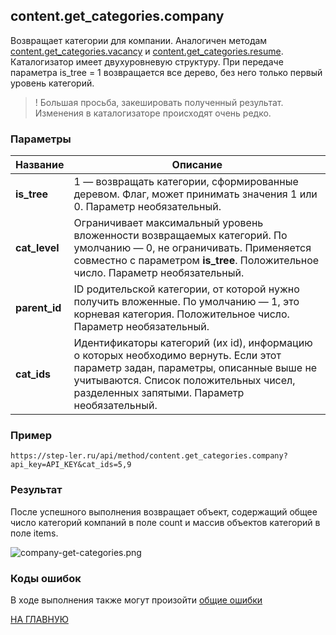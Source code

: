 ## content.get_categories.company

Возвращает категории для компании. Аналогичен методам [content.get_categories.vacancy](/vacancy/get_categories.md) и [content.get_categories.resume](/resume/get_categories.md).
Каталогизатор имеет двухуровневую структуру. При передаче параметра is_tree = 1 возвращается все дерево, без него только первый уровень категорий.

> ! Большая просьба, закешировать полученный результат. Изменения в каталогизаторе происходят очень редко.

### Параметры

| Название |Описание |
|----|----|
| **is_tree** | 1 — возвращать категории, сформированные деревом. Флаг, может принимать значения 1 или 0. Параметр необязательный. |
| **cat_level** | Ограничивает максимальный уровень вложенности возвращаемых категорий. По умолчанию — 0, не ограничивать. Применяется совместно с параметром **is_tree**. Положительное число. Параметр необязательный. |
| **parent_id** | ID родительской категории, от которой нужно получить вложенные. По умолчанию — 1, это корневая категория. Положительное число. Параметр необязательный. |
| **cat_ids** | Идентификаторы категорий (их id), информацию о которых необходимо вернуть. Если этот параметр задан, параметры, описанные выше не учитываются. Список положительных чисел, разделенных запятыми. Параметр необязательный. |

### Пример

```
https://step-ler.ru/api/method/content.get_categories.company?api_key=API_KEY&cat_ids=5,9
```

### Результат

После успешного выполнения возвращает объект, содержащий общее число категорий компаний в поле count и массив объектов категорий в поле items.

![](https://step-ler.ru/upload/api/company-get-categories.png "company-get-categories.png")

### Коды ошибок

В ходе выполнения также могут произойти [общие ошибки](/docs/errors.md)

[НА ГЛАВНУЮ](/README.md)